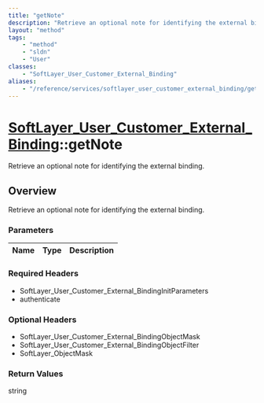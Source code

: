 ```yaml
---
title: "getNote"
description: "Retrieve an optional note for identifying the external binding."
layout: "method"
tags:
    - "method"
    - "sldn"
    - "User"
classes:
    - "SoftLayer_User_Customer_External_Binding"
aliases:
    - "/reference/services/softlayer_user_customer_external_binding/getNote"
---
```

# [SoftLayer_User_Customer_External_Binding](/reference/services/SoftLayer_User_Customer_External_Binding)::getNote

Retrieve an optional note for identifying the external binding.


## Overview 
Retrieve an optional note for identifying the external binding.

### Parameters 
|Name | Type | Description |
| --- | --- | --- |


### Required Headers
* SoftLayer_User_Customer_External_BindingInitParameters
* authenticate

### Optional Headers
* SoftLayer_User_Customer_External_BindingObjectMask
* SoftLayer_User_Customer_External_BindingObjectFilter
* SoftLayer_ObjectMask

### Return Values
string

